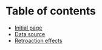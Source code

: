 # Table of contents

* [Initial page](README.md)
* [Data source](data-source.md)
* [Retroaction effects](retroaction-effects.md)

